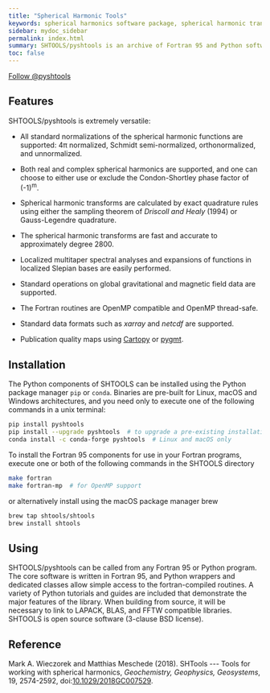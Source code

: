 ```yaml
---
title: "Spherical Harmonic Tools"
keywords: spherical harmonics software package, spherical harmonic transform, legendre functions, multitaper spectral analysis, Slepian functions, fortran, Python, gravity, magnetic field
sidebar: mydoc_sidebar
permalink: index.html
summary: SHTOOLS/pyshtools is an archive of Fortran 95 and Python software that can be used to perform spherical harmonic transforms, multitaper spectral analyses on the sphere, expansions of functions into Slepian bases, and standard operations on global gravitational and magnetic field data.
toc: false
---
```


<a href="https://twitter.com/pyshtools?ref_src=twsrc%5Etfw" class="twitter-follow-button" data-show-count="false">Follow @pyshtools</a><script async src="https://platform.twitter.com/widgets.js" charset="utf-8"></script>

## Features

SHTOOLS/pyshtools is extremely versatile:

* All standard normalizations of the spherical harmonic functions are supported: 4&pi; normalized, Schmidt semi-normalized, orthonormalized, and unnormalized.

* Both real and complex spherical harmonics are supported, and one can choose to either use or exclude the Condon-Shortley phase factor of (-1)<sup>m</sup>.

* Spherical harmonic transforms are calculated by exact quadrature rules using either the sampling theorem of *Driscoll and Healy* (1994) or Gauss-Legendre quadrature.

* The spherical harmonic transforms are fast and accurate to approximately degree 2800.

* Localized multitaper spectral analyses and expansions of functions in localized Slepian bases are easily performed.

* Standard operations on global gravitational and magnetic field data are supported.

* The Fortran routines are OpenMP compatible and OpenMP thread-safe.

* Standard data formats such as *xarray* and *netcdf* are supported.

* Publication quality maps using [Cartopy](https://scitools.org.uk/cartopy) or [pygmt](https://www.pygmt.org/dev/).

## Installation

The Python components of SHTOOLS can be installed using the Python package manager `pip` or `conda`. Binaries are pre-built for Linux, macOS and Windows architectures, and you need only to execute one of the following commands in a unix terminal:

```bash
pip install pyshtools
pip install --upgrade pyshtools  # to upgrade a pre-existing installation
conda install -c conda-forge pyshtools  # Linux and macOS only
```

To install the Fortran 95 components for use in your Fortran programs, execute one or both of the following commands in the SHTOOLS directory

```bash
make fortran
make fortran-mp  # for OpenMP support
```

or alternatively install using the macOS package manager brew

```bash
brew tap shtools/shtools
brew install shtools
```

## Using

SHTOOLS/pyshtools can be called from any Fortran 95 or Python program. The core software is written in Fortran 95, and Python wrappers and dedicated classes allow simple access to the fortran-compiled routines. A variety of Python tutorials and guides are included that demonstrate the major features of the library. When building from source, it will be necessary to link to LAPACK, BLAS, and FFTW compatible libraries. SHTOOLS is open source software (3-clause BSD license).

## Reference

Mark A. Wieczorek and Matthias Meschede (2018). SHTools --- Tools for working with spherical harmonics, *Geochemistry, Geophysics, Geosystems*, 19, 2574-2592, doi:[10.1029/2018GC007529](https://doi.org/10.1029/2018GC007529).
